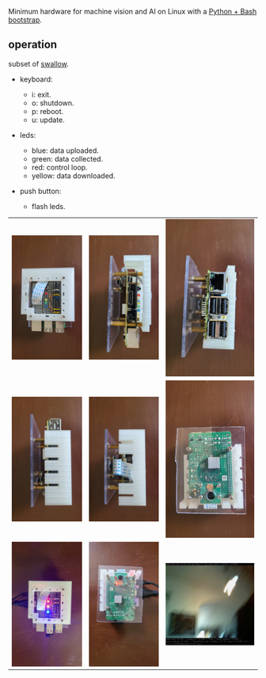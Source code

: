 Minimum hardware for machine vision and AI on Linux with a [Python + Bash bootstrap](https://github.com/kamangir/bluer-sbc).

## operation

subset of [swallow](https://github.com/kamangir/bluer-ugv/blob/main/bluer_ugv/docs/bluer_swallow/digital/design/operation.md).

- keyboard:
    - i: exit.
    - o: shutdown.
    - p: reboot.
    - u: update.

- leds:
    - blue: data uploaded.
    - green: data collected.
    - red: control loop.
    - yellow: data downloaded.

- push button:
    - flash leds.

|   |   |   |
| --- | --- | --- |
| [![image](https://github.com/kamangir/assets2/blob/main/bryce/01.jpg?raw=true)](#)  | [![image](https://github.com/kamangir/assets2/blob/main/bryce/02.jpg?raw=true)](#)  | [![image](https://github.com/kamangir/assets2/blob/main/bryce/03.jpg?raw=true)](#)  |
| [![image](https://github.com/kamangir/assets2/blob/main/bryce/04.jpg?raw=true)](#)  | [![image](https://github.com/kamangir/assets2/blob/main/bryce/05.jpg?raw=true)](#)  | [![image](https://github.com/kamangir/assets2/blob/main/bryce/06.jpg?raw=true)](#)  |
| [![image](https://github.com/kamangir/assets2/blob/main/bryce/07.jpg?raw=true)](#)  | [![image](https://github.com/kamangir/assets2/blob/main/bryce/08.jpg?raw=true)](#)  | [![image](https://github.com/kamangir/assets2/blob/main/bryce/09.jpg?raw=true)](#)  |
